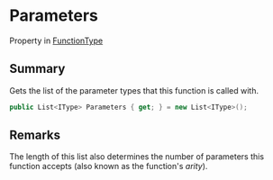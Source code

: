 # Parameters

Property in [FunctionType](/api/csharp/yarn.functiontype.md)

## Summary


Gets the list of the parameter types that this function is
called with.


```csharp
public List<IType> Parameters { get; } = new List<IType>();
```

## Remarks


The length of this list also determines the number of
parameters this function accepts (also known as the function's
*arity*).


